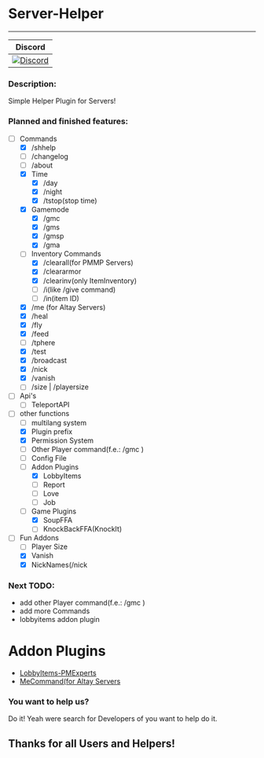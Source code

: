 # Server-Helper
---
| Discord |
| :-----: |
[![Discord](https://img.shields.io/badge/chat-on%20discord-7289da.svg)](https://discord.gg/M7aQfm) |

### Description:
Simple Helper Plugin for Servers!

### Planned and finished features:
- [ ] Commands
    - [x] /shhelp
    - [ ] /changelog
    - [ ] /about
    - [x] Time
    	- [x] /day
    	- [x] /night
    	- [x] /tstop(stop time)
    - [x] Gamemode
		- [x] /gmc
    	- [x] /gms
    	- [x] /gmsp
    	- [x] /gma
    - [ ] Inventory Commands
    	- [x] /clearall(for PMMP Servers)
    	- [x] /cleararmor
    	- [x] /clearinv(only ItemInventory)
    	- [ ] /i(like /give command)
    	- [ ] /in(item ID)
    - [x] /me (for Altay Servers)
    - [x] /heal
    - [x] /fly
    - [x] /feed
    - [ ] /tphere
    - [x] /test
    - [x] /broadcast
    - [x] /nick
    - [x] /vanish 
    - [ ] /size | /playersize
- [ ] Api's
    - [ ] TeleportAPI
- [ ] other functions
    - [ ] multilang system
    - [x] Plugin prefix
    - [x] Permission System
    - [ ] Other Player command(f.e.: /gmc <Player>)
    - [ ] Config File
    - [ ] Addon Plugins
        - [x] LobbyItems
        - [ ] Report
        - [ ] Love
        - [ ] Job
    - [ ] Game Plugins
    	- [x] SoupFFA
    	- [ ] KnockBackFFA(KnockIt)
- [ ] Fun Addons
    - [ ] Player Size
    - [x] Vanish
    - [x] NickNames(/nick <nickname>

### Next TODO:
- add other Player command(f.e.: /gmc <Player>)
- add more Commands
- lobbyitems addon plugin

# Addon Plugins
- [LobbyItems-PMExperts](https://github.com/PMExpertsDE/LobbyItems-PMExperts)
- [MeCommand(for Altay Servers](https://github.com/PMExpertsDE/MeCommand)

### You want to help us?
Do it! Yeah were search for Developers of you want to help do it.

## Thanks for all Users and Helpers!
